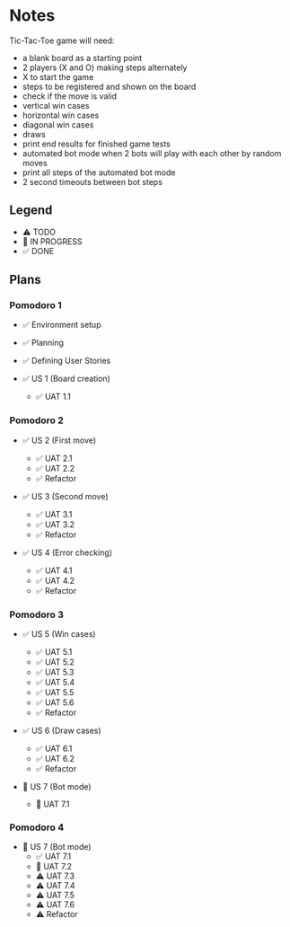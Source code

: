 # Notes
Tic-Tac-Toe game will need:
- a blank board as a starting point
- 2 players (X and O) making steps alternately
- X to start the game
- steps to be registered and shown on the board
- check if the move is valid 
- vertical win cases
- horizontal win cases
- diagonal win cases
- draws
- print end results for finished game tests
- automated bot mode when 2 bots will play with each other by random moves
- print all steps of the automated bot mode
- 2 second timeouts between bot steps

## Legend
- ⚠ TODO
- 🚧 IN PROGRESS
- ✅ DONE

## Plans
### Pomodoro 1
- ✅ Environment setup
- ✅ Planning
- ✅ Defining User Stories

- ✅ US 1 (Board creation)
  - ✅ UAT 1.1

### Pomodoro 2
- ✅ US 2 (First move)
  - ✅ UAT 2.1
  - ✅ UAT 2.2
  - ✅ Refactor

- ✅ US 3 (Second move)
  - ✅ UAT 3.1
  - ✅ UAT 3.2
  - ✅ Refactor

- ✅ US 4 (Error checking)
  - ✅ UAT 4.1
  - ✅ UAT 4.2
  - ✅ Refactor

### Pomodoro 3
- ✅ US 5 (Win cases)
  - ✅ UAT 5.1
  - ✅ UAT 5.2
  - ✅ UAT 5.3
  - ✅ UAT 5.4
  - ✅ UAT 5.5
  - ✅ UAT 5.6
  - ✅ Refactor

- ✅ US 6 (Draw cases)
  - ✅ UAT 6.1
  - ✅ UAT 6.2
  - ✅ Refactor

- 🚧 US 7 (Bot mode)
  - 🚧 UAT 7.1

### Pomodoro 4
- 🚧 US 7 (Bot mode)
  - ✅ UAT 7.1
  - 🚧 UAT 7.2
  - ⚠ UAT 7.3
  - ⚠ UAT 7.4
  - ⚠ UAT 7.5
  - ⚠ UAT 7.6
  - ⚠ Refactor
